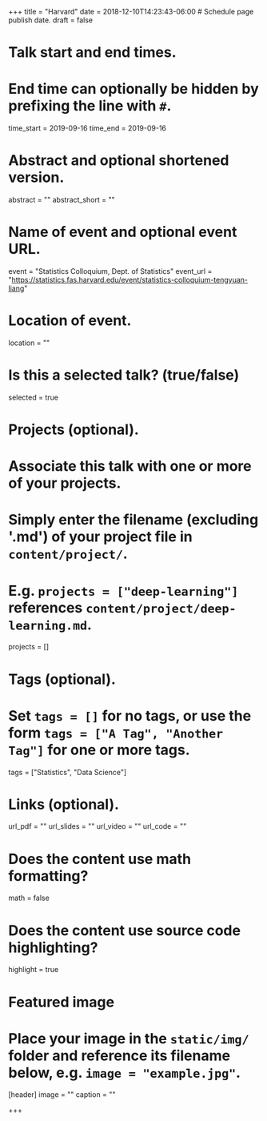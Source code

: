 +++
title = "Harvard"
date = 2018-12-10T14:23:43-06:00  # Schedule page publish date.
draft = false

# Talk start and end times.
#   End time can optionally be hidden by prefixing the line with `#`.
time_start = 2019-09-16
time_end = 2019-09-16

# Abstract and optional shortened version.
abstract = ""
abstract_short = ""

# Name of event and optional event URL.
event = "Statistics Colloquium, Dept. of Statistics"
event_url = "https://statistics.fas.harvard.edu/event/statistics-colloquium-tengyuan-liang"

# Location of event.
location = ""

# Is this a selected talk? (true/false)
selected = true

# Projects (optional).
#   Associate this talk with one or more of your projects.
#   Simply enter the filename (excluding '.md') of your project file in `content/project/`.
#   E.g. `projects = ["deep-learning"]` references `content/project/deep-learning.md`.
projects = []

# Tags (optional).
#   Set `tags = []` for no tags, or use the form `tags = ["A Tag", "Another Tag"]` for one or more tags.
tags = ["Statistics", "Data Science"]

# Links (optional).
url_pdf = ""
url_slides = ""
url_video = ""
url_code = ""

# Does the content use math formatting?
math = false

# Does the content use source code highlighting?
highlight = true

# Featured image
# Place your image in the `static/img/` folder and reference its filename below, e.g. `image = "example.jpg"`.
[header]
image = ""
caption = ""

+++

